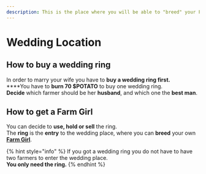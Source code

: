 ```yaml
---
description: This is the place where you will be able to "breed" your Farm Girl.
---
```


# Wedding Location

## How to buy a wedding ring

In order to marry your wife you have to **buy a wedding ring first.** \
****You have to **burn 70 $POTATO** to buy one wedding ring. \
**Decide** which farmer should be her **husband**, and which one the **best man**.&#x20;

## How to get a Farm Girl

You can decide to **use, hold or sell** the ring. \
The **ring** is the **entry** to the wedding place, where you can **breed** your own[ **Farm Girl**](../characters/farm-girl.md).

{% hint style="info" %}
If you got a wedding ring you do not have to have two farmers to enter the wedding place. \
**You only need the ring.**
{% endhint %}
